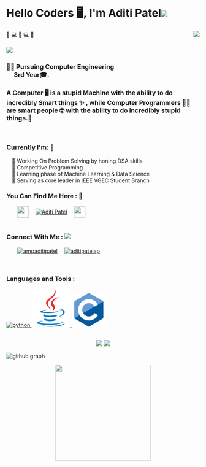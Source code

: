 <h1 align="left"> Hello Coders 🖥, I'm Aditi Patel<img src="https://raw.githubusercontent.com/syedareehaquasar/syedareehaquasar/master/gifs/Hi.gif" width="30px"></h1>
<img align="right" src="https://cdn.dribbble.com/users/2344801/screenshots/4774578/alphatestersanimation2.gif" height="350" />
  🚀 💻 🚀 💻 🚀 
<br /><br /><img src="https://badges.pufler.dev/visits/aditipatelap/aditipatelap" width="90px">
<h3> 👩‍🎓 Pursuing Computer Engineering <br/> &nbsp;&nbsp;&nbsp;&nbsp;&nbsp;3rd Year🎓.<br /> <br/>A Computer 🖥 is a stupid Machine with the ability to do incredibly Smart things ✨ , while Computer Programmers 👩‍💻 are smart people 🤓 with the ability to do incredibly stupid things.💯</h3>
<br/>
<h3>Currently I'm: 🔭</h3>
  &emsp;🚀   Working On Problem Solving by honing DSA skills
  <br/>
  &emsp;🚀  Competitive Programming 
  <br/>
  &emsp;🚀  Learning phase of Machine Learning & Data Science
  <br/>
  &emsp;🚀  Serving as core leader in IEEE VGEC Student Branch 
  <br/>
<p align="left">
  <p align = "left"><h3 align="left">You Can Find Me Here : 📌 </p>  </h3>
  
&emsp;&emsp;<a href="https://www.linkedin.com/in/aditi-patel-21a170205/" target="blank"><img align="center" src="https://raw.githubusercontent.com/rahuldkjain/github-profile-readme-generator/master/src/images/icons/Social/linked-in-alt.svg" height="30" width="30" /></a>
&emsp;<a href="https://github.com/aditipatelap" target="blank"><img align="center" src="https://cdn.jsdelivr.net/npm/simple-icons@3.0.1/icons/github.svg" alt="Aditi Patel" height="30" width="30" /></a>
&emsp;<a href="https://twitter.com/ampaditipatel" target="blank"><img align="center" src="https://raw.githubusercontent.com/rahuldkjain/github-profile-readme-generator/master/src/images/icons/Social/twitter.svg" height="30" width="30" /></a>
<br/><br/>

<h3 align="left"> Connect With Me : <img src="https://github.com/rajput2107/rajput2107/blob/master/Assets/Handshake.gif" height="30px"/> </h3>
<p align="left">
&emsp;&emsp;<a href="https://www.leetcode.com/ampaditipatel" target="blank"><img align="center" src="https://raw.githubusercontent.com/rahuldkjain/github-profile-readme-generator/master/src/images/icons/Social/leet-code.svg" alt="ampaditipatel" height="35" width="35" /></a>
&emsp;<a href="https://auth.geeksforgeeks.org/user/aditipatelap" target="blank"><img align="center" src="https://raw.githubusercontent.com/rahuldkjain/github-profile-readme-generator/master/src/images/icons/Social/geeks-for-geeks.svg" alt="aditipatelap" height="35" width="35" /></a>
</p>
<br/>

<h3 align="left">Languages and Tools : </h3>
<p align="left"> 
<a href="https://www.w3schools.com/cpp/" target="_blank"> <img src="https://logos-download.com/wp-content/uploads/2016/10/Python_logo_icon.png" alt="python" width="100" height="100"/> </a> 
<a href="https://www.java.com" target="_blank"> <img src="https://raw.githubusercontent.com/devicons/devicon/master/icons/java/java-original.svg" alt="java" width="100" height="100"/> </a>
<a href="https://www.python.org/" target="_blank"> <img src="https://raw.githubusercontent.com/devicons/devicon/master/icons/c/c-original.svg" alt="c" width="90" height="90"/> </a> 
</p>
<br/>
<div align="center">
  <img width="48%" src="https://github-readme-stats.vercel.app/api?username=aditipatelap&theme=radical&show_icons=true" />
  <img width="48%" src="https://github-readme-streak-stats.herokuapp.com/?user=aditipatelap&theme=radical&show_icons=true" />
</div>

![github graph](https://activity-graph.herokuapp.com/graph?username=aditipatelap&theme=react-dark&hide_border=true)
<br>
<p align="center"> <img src="https://gifimage.net/wp-content/uploads/2017/08/rocket-gif-13.gif" height="250px" width="250px">
